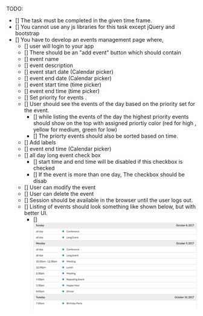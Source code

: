 TODO:
- [] The task must be completed in the given time frame.
- [] You cannot use any js libraries for this task except jQuery and bootstrap
- [] You have to develop an events management page where,
  - [] user will login to your app
  - [] There should be an "add event" button which should contain 
   - [] event name
   - [] event description
   - [] event start date (Calendar picker)
   - [] event end date (Calendar picker)
   - [] event start time (time picker)
   - [] event end time (time picker)
   - [] Set priority for events .
    - [] User should see the events of the day based on the priority set for the event.
      - [] while listing the events of the day the highest priority events should show on the top with assigned priortiy color (red for high , yellow for medium, green for low)
      - [] The priorty events should also be sorted based on time.
   - [] Add labels
   - [] event end time (Calendar picker)
   - [] all day long event check box
      - [] start time and end time will be disabled if this checkbox is checked
      - [] If the event is more than one day, The checkbox should be disab 
  - [] User can modify the event
  - [] User can delete the event
  - [] Session should be available in the browser until the user logs out.
  - [] Listing of events should look something like shown below, but with better UI.
    - [] ![Alt text](/images/FullCalendar.png?raw=true "Events Listing")